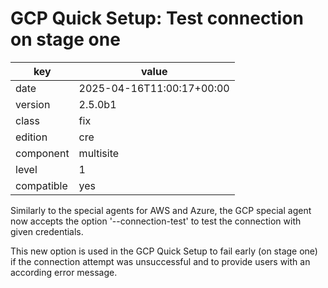 [//]: # (werk v2)
# GCP Quick Setup: Test connection on stage one

key        | value
---------- | ---
date       | 2025-04-16T11:00:17+00:00
version    | 2.5.0b1
class      | fix
edition    | cre
component  | multisite
level      | 1
compatible | yes

Similarly to the special agents for AWS and Azure, the GCP special agent now accepts the option '--connection-test' to test the connection with given credentials.

This new option is used in the GCP Quick Setup to fail early (on stage one) if the connection attempt was unsuccessful and to provide users with an according error message.
